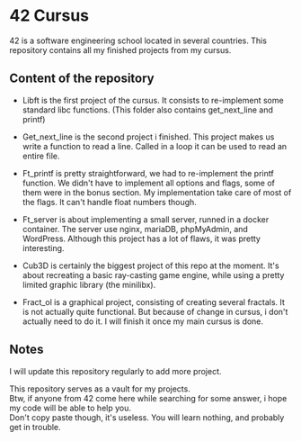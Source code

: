 # 42 Cursus
 
42 is a software engineering school located in several countries.
This repository contains all my finished projects from my cursus.

## Content of the repository

- Libft is the first project of the cursus. It consists to re-implement some standard libc functions.
(This folder also contains get_next_line and printf)

- Get_next_line is the second project i finished.
This project makes us write a function to read a line.
Called in a loop it can be used to read an entire file.

- Ft_printf is pretty straightforward, we had to re-implement the printf function.
We didn't have to implement all options and flags, some of them were in the bonus section.
My implementation take care of most of the flags. It can't handle float numbers though.

- Ft_server is about implementing a small server, runned in a docker container.
The server use nginx, mariaDB, phpMyAdmin, and WordPress.
Although this project has a lot of flaws, it was pretty interesting.

- Cub3D is certainly the biggest project of this repo at the moment.
It's about recreating a basic ray-casting game engine, while using a pretty limited graphic library (the minilibx).

- Fract_ol is a graphical project, consisting of creating several fractals.
It is not actually quite functional. But because of change in cursus, i don't actually need to do it.
I will finish it once my main cursus is done.  

## Notes

I will update this repository regularly to add more project.

This repository serves as a vault for my projects.  
Btw, if anyone from 42 come here while searching for some answer,
i hope my code will be able to help you.  
Don't copy paste though, it's useless. You will learn nothing, and probably get in trouble.  